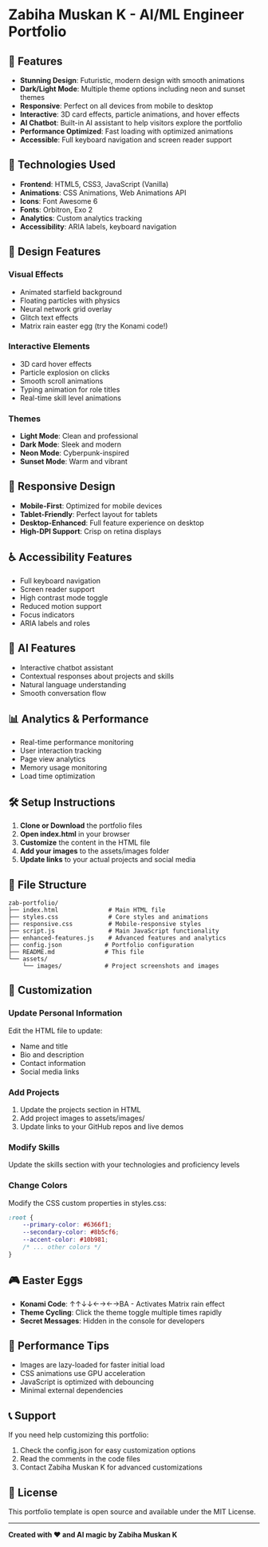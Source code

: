 # Zabiha Muskan K - AI/ML Engineer Portfolio

## 🌟 Features

- **Stunning Design**: Futuristic, modern design with smooth animations
- **Dark/Light Mode**: Multiple theme options including neon and sunset themes  
- **Responsive**: Perfect on all devices from mobile to desktop
- **Interactive**: 3D card effects, particle animations, and hover effects
- **AI Chatbot**: Built-in AI assistant to help visitors explore the portfolio
- **Performance Optimized**: Fast loading with optimized animations
- **Accessible**: Full keyboard navigation and screen reader support

## 🚀 Technologies Used

- **Frontend**: HTML5, CSS3, JavaScript (Vanilla)
- **Animations**: CSS Animations, Web Animations API
- **Icons**: Font Awesome 6
- **Fonts**: Orbitron, Exo 2
- **Analytics**: Custom analytics tracking
- **Accessibility**: ARIA labels, keyboard navigation

## 🎨 Design Features

### Visual Effects
- Animated starfield background
- Floating particles with physics
- Neural network grid overlay
- Glitch text effects
- Matrix rain easter egg (try the Konami code!)

### Interactive Elements
- 3D card hover effects
- Particle explosion on clicks
- Smooth scroll animations
- Typing animation for role titles
- Real-time skill level animations

### Themes
- **Light Mode**: Clean and professional
- **Dark Mode**: Sleek and modern
- **Neon Mode**: Cyberpunk-inspired
- **Sunset Mode**: Warm and vibrant

## 📱 Responsive Design

- **Mobile-First**: Optimized for mobile devices
- **Tablet-Friendly**: Perfect layout for tablets
- **Desktop-Enhanced**: Full feature experience on desktop
- **High-DPI Support**: Crisp on retina displays

## ♿ Accessibility Features

- Full keyboard navigation
- Screen reader support
- High contrast mode toggle
- Reduced motion support
- Focus indicators
- ARIA labels and roles

## 🤖 AI Features

- Interactive chatbot assistant
- Contextual responses about projects and skills
- Natural language understanding
- Smooth conversation flow

## 📊 Analytics & Performance

- Real-time performance monitoring
- User interaction tracking
- Page view analytics
- Memory usage monitoring
- Load time optimization

## 🛠️ Setup Instructions

1. **Clone or Download** the portfolio files
2. **Open index.html** in your browser
3. **Customize** the content in the HTML file
4. **Add your images** to the assets/images folder
5. **Update links** to your actual projects and social media

## 📁 File Structure

```
zab-portfolio/
├── index.html              # Main HTML file
├── styles.css              # Core styles and animations
├── responsive.css          # Mobile-responsive styles
├── script.js               # Main JavaScript functionality
├── enhanced-features.js    # Advanced features and analytics
├── config.json            # Portfolio configuration
├── README.md              # This file
└── assets/
    └── images/            # Project screenshots and images
```

## 🎯 Customization

### Update Personal Information
Edit the HTML file to update:
- Name and title
- Bio and description
- Contact information
- Social media links

### Add Projects
1. Update the projects section in HTML
2. Add project images to assets/images/
3. Update links to your GitHub repos and live demos

### Modify Skills
Update the skills section with your technologies and proficiency levels

### Change Colors
Modify the CSS custom properties in styles.css:
```css
:root {
    --primary-color: #6366f1;
    --secondary-color: #8b5cf6;
    --accent-color: #10b981;
    /* ... other colors */
}
```

## 🎮 Easter Eggs

- **Konami Code**: ↑↑↓↓←→←→BA - Activates Matrix rain effect
- **Theme Cycling**: Click the theme toggle multiple times rapidly
- **Secret Messages**: Hidden in the console for developers

## 🚀 Performance Tips

- Images are lazy-loaded for faster initial load
- CSS animations use GPU acceleration
- JavaScript is optimized with debouncing
- Minimal external dependencies

## 📞 Support

If you need help customizing this portfolio:
1. Check the config.json for easy customization options
2. Read the comments in the code files
3. Contact Zabiha Muskan K for advanced customizations

## 📄 License

This portfolio template is open source and available under the MIT License.

---

**Created with ❤️ and AI magic by Zabiha Muskan K**
